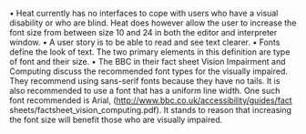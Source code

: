 • Heat currently has no interfaces to cope with users who have a visual disability or who are blind. Heat does however 
  allow the user to increase the font size from between size 10 and 24 in both the editor and interpreter window. 
• A user story is to be able to read and see text clearer. 
• Fonts define the look of text. The two primary elements in this definition are type of font and their size.
• The BBC in their fact sheet Vision Impairment and Computing discuss the recommended font types for the visually 
  impaired. They recommend using sans-serif fonts because they have no tails. It is also recommended to use a font 
  that has a uniform line width. One such font recommended is Arial, (http://www.bbc.co.uk/accessibility/guides/fact
  sheets/factsheet_vision_computing.pdf). It stands to reason that increasing the font size will benefit those who are 
  visually impaired.


